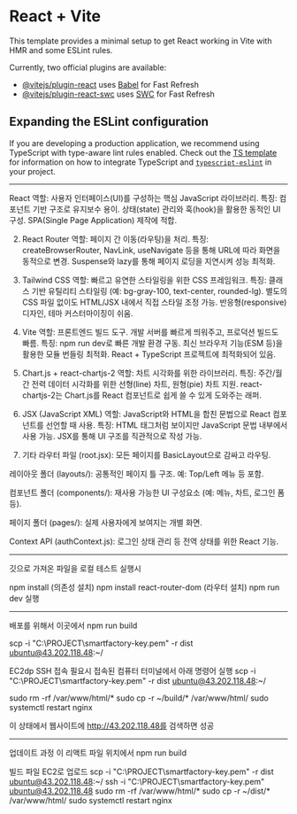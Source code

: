 # React + Vite

This template provides a minimal setup to get React working in Vite with HMR and some ESLint rules.

Currently, two official plugins are available:

- [@vitejs/plugin-react](https://github.com/vitejs/vite-plugin-react/blob/main/packages/plugin-react) uses [Babel](https://babeljs.io/) for Fast Refresh
- [@vitejs/plugin-react-swc](https://github.com/vitejs/vite-plugin-react/blob/main/packages/plugin-react-swc) uses [SWC](https://swc.rs/) for Fast Refresh

## Expanding the ESLint configuration

If you are developing a production application, we recommend using TypeScript with type-aware lint rules enabled. Check out the [TS template](https://github.com/vitejs/vite/tree/main/packages/create-vite/template-react-ts) for information on how to integrate TypeScript and [`typescript-eslint`](https://typescript-eslint.io) in your project.

---------------------------------------
React
역할: 사용자 인터페이스(UI)를 구성하는 핵심 JavaScript 라이브러리.
특징:
컴포넌트 기반 구조로 유지보수 용이.
상태(state) 관리와 훅(hook)을 활용한 동적인 UI 구성.
SPA(Single Page Application) 제작에 적합.

2. React Router
역할: 페이지 간 이동(라우팅)을 처리.
특징:
createBrowserRouter, NavLink, useNavigate 등을 통해 URL에 따라 화면을 동적으로 변경.
Suspense와 lazy를 통해 페이지 로딩을 지연시켜 성능 최적화.

3. Tailwind CSS
역할: 빠르고 유연한 스타일링을 위한 CSS 프레임워크.
특징:
클래스 기반 유틸리티 스타일링 (예: bg-gray-100, text-center, rounded-lg).
별도의 CSS 파일 없이도 HTML/JSX 내에서 직접 스타일 조정 가능.
반응형(responsive) 디자인, 테마 커스터마이징이 쉬움.

4. Vite
역할: 프론트엔드 빌드 도구. 개발 서버를 빠르게 띄워주고, 프로덕션 빌드도 빠름.
특징:
npm run dev로 빠른 개발 환경 구동.
최신 브라우저 기능(ESM 등)을 활용한 모듈 번들링 최적화.
React + TypeScript 프로젝트에 최적화되어 있음.

5. Chart.js + react-chartjs-2
역할: 차트 시각화를 위한 라이브러리.
특징:
주간/월간 전력 데이터 시각화를 위한 선형(line) 차트, 원형(pie) 차트 지원.
react-chartjs-2는 Chart.js를 React 컴포넌트로 쉽게 쓸 수 있게 도와주는 래퍼.

6. JSX (JavaScript XML)
역할: JavaScript와 HTML을 합친 문법으로 React 컴포넌트를 선언할 때 사용.
특징:
HTML 태그처럼 보이지만 JavaScript 문법 내부에서 사용 가능.
JSX를 통해 UI 구조를 직관적으로 작성 가능.

7. 기타
라우터 파일 (root.jsx): 모든 페이지를 BasicLayout으로 감싸고 라우팅.

레이아웃 폴더 (layouts/): 공통적인 페이지 틀 구조. 예: Top/Left 메뉴 등 포함.

컴포넌트 폴더 (components/): 재사용 가능한 UI 구성요소 (예: 메뉴, 차트, 로그인 폼 등).

페이지 폴더 (pages/): 실제 사용자에게 보여지는 개별 화면.

Context API (authContext.js): 로그인 상태 관리 등 전역 상태를 위한 React 기능.

-----------------------------------------
깃으로 가져온 파일을 로컬 테스트 실행시

npm install (의존성 설치)
npm install react-router-dom (라우터 설치)
npm run dev 실행

-----------------------------------------
배포를 위해서 이곳에서
npm run build

scp -i "C:\PROJECT\smartfactory-key.pem" -r dist ubuntu@43.202.118.48:~/

EC2dp SSH 접속 필요시 접속된 컴퓨터 터미널에서 아래 명령어 실행
scp -i "C:\PROJECT\smartfactory-key.pem" -r dist ubuntu@43.202.118.48:~/

sudo rm -rf /var/www/html/*
sudo cp -r ~/build/* /var/www/html/
sudo systemctl restart nginx

이 상태에서 웹사이트에 http://43.202.118.48를 검색하면 성공

----------------------------------------
업데이트 과정
이 리액트 파일 위치에서
npm run build

빌드 파일 EC2로 업로드
scp -i "C:\PROJECT\smartfactory-key.pem" -r dist ubuntu@43.202.118.48:~/
ssh -i "C:\PROJECT\smartfactory-key.pem" ubuntu@43.202.118.48
sudo rm -rf /var/www/html/*
sudo cp -r ~/dist/* /var/www/html/
sudo systemctl restart nginx
